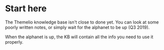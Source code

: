 # Start here

The Themelio knowledge base isn't close to done yet. You can look at some poorly written notes, or simply wait for the alphanet to be up \(Q3 2019\).

When the alphanet is up, the KB will contain all the info you need to use it properly.

